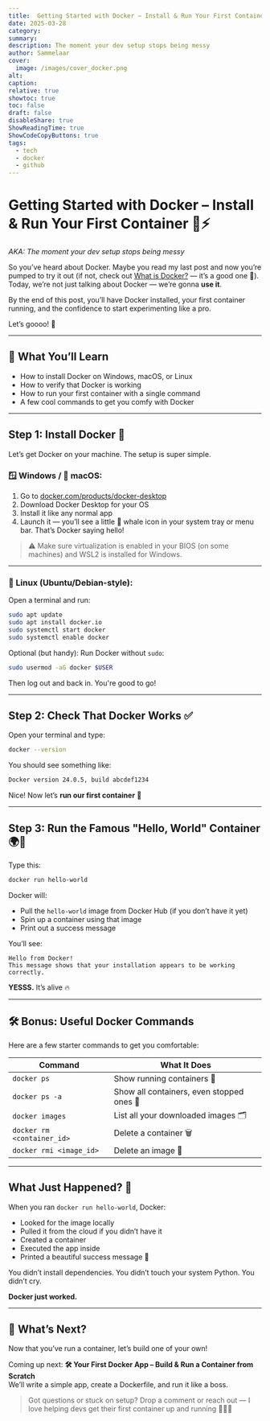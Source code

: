 ```yaml
---
title:  Getting Started with Docker – Install & Run Your First Container 🐳⚡
date: 2025-03-28
category: 
summary: 
description: The moment your dev setup stops being messy
author: Sammelaar
cover:
  image: /images/cover_docker.png
alt: 
caption: 
relative: true
showtoc: true
toc: false
draft: false
disableShare: true
ShowReadingTime: true
ShowCodeCopyButtons: true
tags:
  - tech
  - docker
  - github
---
```

# Getting Started with Docker – Install & Run Your First Container 🐳⚡  
*AKA: The moment your dev setup stops being messy*

So you’ve heard about Docker. Maybe you read my last post and now you’re pumped to try it out (if not, check out [What is Docker?](https://blog.innocloud.io/posts/what-is-docker-and-why-should-you-use-it-/) — it’s a good one 👀).  
Today, we’re not just talking about Docker — we’re gonna **use it**.

By the end of this post, you’ll have Docker installed, your first container running, and the confidence to start experimenting like a pro.

Let’s goooo! 🚀

---
## 🧠 What You’ll Learn
- How to install Docker on Windows, macOS, or Linux
- How to verify that Docker is working
- How to run your first container with a single command
- A few cool commands to get you comfy with Docker
---
## Step 1: Install Docker 🧰
Let’s get Docker on your machine. The setup is super simple.

### 🪟 Windows / 🍎 macOS:
1. Go to [docker.com/products/docker-desktop](https://www.docker.com/products/docker-desktop)
2. Download Docker Desktop for your OS
3. Install it like any normal app
4. Launch it — you’ll see a little 🐳 whale icon in your system tray or menu bar. That’s Docker saying hello!

> ⚠️ Make sure virtualization is enabled in your BIOS (on some machines) and WSL2 is installed for Windows.
---
### 🐧 Linux (Ubuntu/Debian-style):

Open a terminal and run:

```bash
sudo apt update
sudo apt install docker.io
sudo systemctl start docker
sudo systemctl enable docker
```

Optional (but handy): Run Docker without `sudo`:

```bash
sudo usermod -aG docker $USER
```

Then log out and back in. You're good to go!

---
## Step 2: Check That Docker Works ✅
Open your terminal and type:

```bash
docker --version
```

You should see something like:

```bash
Docker version 24.0.5, build abcdef1234
```

Nice! Now let’s **run our first container** 🎉

---
## Step 3: Run the Famous "Hello, World" Container 🌍🐳
Type this:

```bash
docker run hello-world
```

Docker will:
- Pull the `hello-world` image from Docker Hub (if you don’t have it yet)
- Spin up a container using that image
- Print out a success message

You’ll see:
```
Hello from Docker!
This message shows that your installation appears to be working correctly.
```

**YESSS.** It’s alive 🔥

---
## 🛠 Bonus: Useful Docker Commands

Here are a few starter commands to get you comfortable:

| Command                        | What It Does                              |
|-------------------------------|--------------------------------------------|
| `docker ps`                   | Show running containers 🏃                |
| `docker ps -a`                | Show all containers, even stopped ones 🧟 |
| `docker images`               | List all your downloaded images 🗂️        |
| `docker rm <container_id>`    | Delete a container 🗑️                     |
| `docker rmi <image_id>`       | Delete an image 🧼                        |

---
## What Just Happened? 🧠
When you ran `docker run hello-world`, Docker:
- Looked for the image locally
- Pulled it from the cloud if you didn’t have it
- Created a container
- Executed the app inside
- Printed a beautiful success message 💌

You didn’t install dependencies.
You didn’t touch your system Python.
You didn’t cry.

**Docker just worked.**

---

## 🚀 What’s Next?

Now that you’ve run a container, let’s build one of your own!

Coming up next:
**🛠️ Your First Docker App – Build & Run a Container from Scratch**  
We’ll write a simple app, create a Dockerfile, and run it like a boss.

> Got questions or stuck on setup? Drop a comment or reach out — I love helping devs get their first container up and running 🧑‍💻💬
